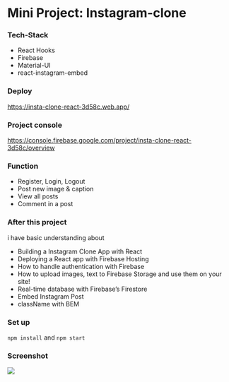 # Mini Project: Instagram-clone

### Tech-Stack

- React Hooks
- Firebase
- Material-UI
- react-instagram-embed

### Deploy

https://insta-clone-react-3d58c.web.app/

### Project console

https://console.firebase.google.com/project/insta-clone-react-3d58c/overview

### Function

- Register, Login, Logout
- Post new image & caption
- View all posts
- Comment in a post

### After this project

i have basic understanding about

- Building a Instagram Clone App with React
- Deploying a React app with Firebase Hosting
- How to handle authentication with Firebase
- How to upload images, text to Firebase Storage and use them on your site!
- Real-time database with Firebase’s Firestore
- Embed Instagram Post
- className with BEM

### Set up

`npm install` and `npm start`

### Screenshot

<img src="https://i.imgur.com/cpJQXUk.png" />
